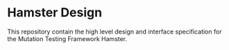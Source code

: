 # Hamster Design

This repository contain the high level design and interface specification for the Mutation Testing Framework Hamster.
